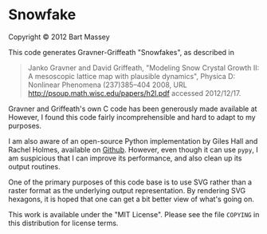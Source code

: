 # Snowfake
Copyright © 2012 Bart Massey

This code generates Gravner-Griffeath "Snowfakes", as
described in

> Janko Gravner and David Griffeath, "Modeling Snow Crystal
> Growth II: A mesoscopic lattice map with plausible
> dynamics", Physica D: Nonlinear Phenomena (237)385–404
> 2008, URL http://psoup.math.wisc.edu/papers/h2l.pdf
> accessed 2012/12/17.

Gravner and Griffeath's own C code has been generously made
available at However, I found this code fairly
incomprehensible and hard to adapt to my purposes.

I am also aware of an open-source Python implementation by
Giles Hall and Rachel Holmes, available on
[Github](). However, even though it can use `pypy`, I am
suspicious that I can improve its performance, and also
clean up its output routines.

One of the primary purposes of this code base is to use SVG
rather than a raster format as the underlying output
representation. By rendering SVG hexagons, it is hoped that
one can get a bit better view of what's going on.

This work is available under the "MIT License". Please see
the file `COPYING` in this distribution for license terms.
